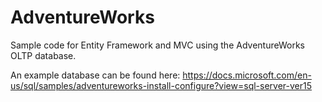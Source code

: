 # AdventureWorks
Sample code for Entity Framework and MVC using the AdventureWorks OLTP database. 


An example database can be found here:
https://docs.microsoft.com/en-us/sql/samples/adventureworks-install-configure?view=sql-server-ver15
